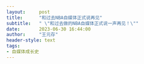 ```yaml
---
layout:     post
title:      "和过去NBA自媒体正式说再见"
subtitle:   " \"和过去做的NBA自媒体正式说一声再见！\""
date:       2023-06-30 16:44:00
author:     "王元存"
header-style: text
tags:
- 自媒体成长史
---
```


